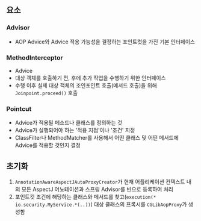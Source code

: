 ## 요소
### Advisor
- AOP Advice와 Advice 적용 가능성을 결정하는 포인트컷을 가진 기본 인터페이스
### MethodInterceptor
- Advice
- 대상 객체를 호출하기 전, 후에 추가 작업을 수행하기 위한 인터페이스
- 수행 이후 실제 대상 객체의 조인포인트 호출(메서드 호출)을 위해 `Joinpoint.proceed()` 호출
### Pointcut
- Advice가 적용될 메소드나 클래스를 정의하는 것
- Advice가 실행되어야 하는 '적용 지점'이나 '조건' 지정
- ClassFilter나 MethodMatcher를 사용해서 어떤 클래스 및 어떤 메서드에 Advice를 적용할 것인지 결정
## 초기화
1. `AnnotationAwareAspectJAutoProxyCreator`가 현재 어플리케이션 컨텍스트 내의 모든 AspectJ 어노테이션과 스프링 Advisor를 빈으로 등록하여 처리
2. 포인트컷 조건에 해당하는 클래스와 메서드를 찾고(`execution(* io.security.MyService.*(..))`) 대상 클래스의 프록시를 `CGLibAopProxy`가 생성함